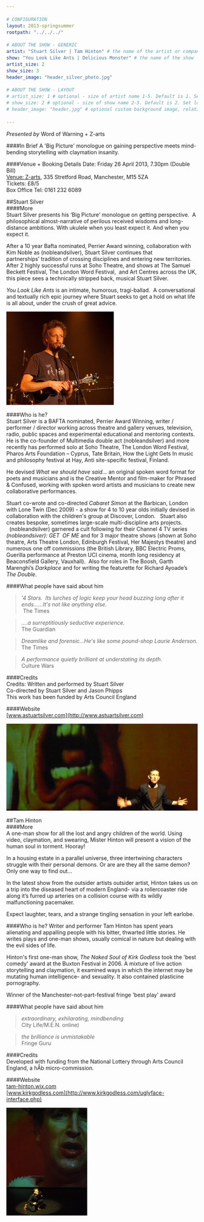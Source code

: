 ```yaml
---

# CONFIGURATION
layout: 2013-springsummer
rootpath: "../../../"

# ABOUT THE SHOW - GENERIC
artist: "Stuart Silver | Tam Hinton" # the name of the artist or company
show: "You Look Like Ants | Delicious Monster" # the name of the show
artist_size: 2
show_size: 3
header_image: "header_silver_photo.jpg"

# ABOUT THE SHOW - LAYOUT
# artist_size: 1 # optional - size of artist name 1-5. Default is 1. Set longer names to lower values
# show_size: 2 # optional - size of show name 2-5. Default is 2. Set longer names to lower values
# header_image: "header.jpg" # optional custom background image, relative to current page

---
```

*Presented by* Word of Warning + Z-arts      

####In Brief
A 'Big Picture' monologue on gaining perspective meets mind-bending storytelling with claymation insanity.    

####Venue + Booking Details
Date: Friday 26 April 2013, 7.30pm (Double Bill)   
[Venue: Z-arts](http://www.z-arts.org/about-us/getting-here/), 335 Stretford Road, Manchester, M15 5ZA    
Tickets: £8/5    
Box Office Tel: 0161 232 6089     

##Stuart Silver    
####More    
Stuart Silver presents his ‘Big Picture’ monologue on getting perspective.  A philosophical almost-narrative of perilous received wisdoms and long-distance ambitions. With ukulele when you least expect it. And when you expect it.    

After a 10 year Bafta nominated, Perrier Award winning, collaboration with Kim Noble as (nobleandsilver), Stuart Silver continues that partnerships’ tradition of crossing disciplines and entering new territories. After 2 highly successful runs at Soho Theatre, and shows at The Samuel Beckett Festival, The London Word Festival,  and Art Centres across the UK, this piece sees a technically stripped back, musical Stuart Silver.

*You Look Like Ants* is an intimate, humorous, tragi-ballad.  A conversational and textually rich epic journey where Stuart seeks to get a hold on what life is all about, under the crush of great advice.    

![Stuart Silver](stu.jpg)   

####Who is he?    
Stuart Silver is a BAFTA nominated, Perrier Award Winning, writer / performer / director working across theatre and gallery venues, television, radio, public spaces and experimental educational and mentoring contexts.  He is the co-founder of Multimedia double act (nobleandsilver) and more recently has performed solo at Soho Theatre, The London Word Festival, Pharos Arts Foundation – Cyprus, Tate Britain, How the Light Gets In music and philosophy festival at Hay, Anti site-specific festival, Finland.    

He devised *What we should have said...* an original spoken word format for poets and musicians and is the Creative Mentor and film-maker for Phrased & Confused, working with spoken word artists and musicians to create new collaborative performances.    

Stuart co-wrote and co-directed *Cabaret Simon* at the Barbican, London with Lone Twin (Dec 2009) - a show for 4 to 10 year olds initially devised in collaboration with the children's group at Discover, London.   Stuart also creates bespoke, sometimes large-scale multi-discipline arts projects.    
 
(nobleandsilver) garnered a cult following for their Channel 4 TV series *(nobleandsiver): GET  OF ME* and for 3 major theatre shows (shown at Soho theatre, Arts Theatre London, Edinburgh Festival, Her Majestys theatre) and numerous one off commissions (the British Library, BBC Electric Proms, Guerilla performance at Preston UCI cinema, month long residency at Beaconsfield Gallery, Vauxhall).  Also for roles in The Boosh, Garth Marenghi’s *Darkplace* and for writing the featurette for Richard Ayoade’s *The Double.*    

####What people have said about him     
>*'4 Stars.  Its lurches of logic keep your head buzzing long after it ends......It's not like anything else.*<br> The Times    

>*....a surreptitiously seductive experience.*<br>The Guardian    

>*Dreamlike and forensic...He's like some pound-shop Laurie Anderson.*<br>The Times    

>*A performance quietly brilliant at understating its depth.*<br>Culture Wars    

####Credits    
Credits: Written and performed by Stuart Silver    
Co-directed by Stuart Silver and Jason Phipps     
This work has been funded by Arts Council England    
        
####Website    
[www.astuartsilver.com](http://www.astuartsilver.com)    
    
![Tam Hinton](header_hinton_photo.jpg)    

##Tam Hinton    
####More    
A one-man show for all the lost and angry children of the world. Using video, claymation, and swearing, Mister Hinton will present a vision of the human soul in torment. Hooray!    

In a housing estate in a parallel universe, three intertwining characters struggle with their personal demons. Or are are they all the same demon? Only one way to find out...    
  
In the latest show from the outsider artists outsider artist, Hinton takes us on a trip into the diseased heart of modern England- via a rollercoaster ride along it’s furred up arteries on a collision course with its wildly malfunctioning pacemaker.    
 
Expect laughter, tears, and a strange tingling sensation in your left earlobe.    

####Who is he?
Writer and performer Tam Hinton has spent years alienating and appalling people with his bitter, thwarted little stories. He writes plays and one-man shows, usually comical in nature but dealing with the evil sides of life.    

Hinton's first one-man show, *The Naked Soul of Kirk Godless*  took the 'best comedy' award at the Buxton  Festival in 2006. A mixture of live action storytelling and claymation, it examined ways in which the internet may be mutating human intelligence- and sexuality. It also contained plasticine pornography.     

Winner of the Manchester-not-part-festival fringe 'best play' award    

####What people have said about him     
>*extraordinary, exhilarating, mindbending*<br> City Life/M.E.N. online)    
 
>*the brilliance is unmistakable*<br>Fringe Guru    
 
####Credits    
Developed with funding from the National Lottery through Arts Council England, a hÅb micro-commission.    
          
####Website    
[tam-hinton.wix.com](http://tam-hinton.wix.com/tamsvan)    
[www.kirkgodless.com](http://www.kirkgodless.com/uglyface-interface.php)    

![Tam Hinton](TamHinton.jpg)    


